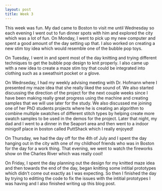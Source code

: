 ```yaml
---
layout: post
title: Week 3
---
```


This week was fun. My dad came to Boston to visit me until Wednesday so each evening I went out to fun dinner spots with him and explored the city which was a lot of fun. On Monday, I went to pick up my new computer and spent a good amount of the day setting up that. I also worked on creating a new stim toy idea which would resemble one of the bubble pop toys. 

On Tuesday, I went in and spent most of the day knitting and trying different techniques to get the bubble pop design to knit properly. I also came up with a new idea to create a maze stim toy that could be integrated into clothing such as a sweathsirt pocket or a glove.

On Wednseday, I had my weekly advising meeting with Dr. Hofmann where I presented my maze idea that she really liked the sound of. We also started discussing the direction of the project for the next couple weeks since I have been making really great progress using the machine and creating samples that we will use later for the study. We also discussed me joining one of her PhD students projects where he is creating an algorithm to combine multiple swatches of different stitch types by helping create more swatch samples to be used in the demos for the project. Later that night, my dad and I went to a dinner in the Seaport area and then went to a indoor minigolf place in boston called PuttShack which I really enjoyed!

On Thursday, we had the day off for the 4th of July and I spent the day hanging out in the city with one of my childhoof friends who was in Boston for the day for a work thing. That evening, we went to watch the fireworks show on the Charles River which was really cool!

On Friday, I spent the day planning out the design for my knitted maze idea and then towards the end of the day, began knitting some intitial prototypes which didn't come out exactly as I was expecting. So then I finished the day by trying to editting the code to fix the issues with the intitial prototypes I was having and I also finished writing up this blog post.
